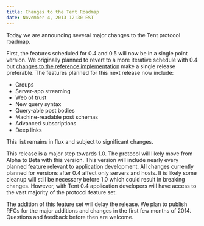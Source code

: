 ```yaml
---
title: Changes to the Tent Roadmap
date: November 4, 2013 12:30 EST
---
```


Today we are announcing several major changes to the Tent protocol roadmap.

First, the features scheduled for 0.4 and 0.5 will now be in a single point
version. We originally planned to revert to a more iterative schedule with 0.4
but [changes to the reference
implementation](https://cupcake.io/blog/2013/new-tent-server) make a single
release preferable. The features planned for this next release now include:

 - Groups
 - Server-app streaming
 - Web of trust
 - New query syntax
 - Query-able post bodies
 - Machine-readable post schemas
 - Advanced subscriptions
 - Deep links

This list remains in flux and subject to significant changes.

This release is a major step towards 1.0. The protocol will likely move from
Alpha to Beta with this version. This version will include nearly every planned
feature relevant to application development. All changes currently planned for
versions after 0.4 affect only servers and hosts. It is likely some cleanup will
still be necessary before 1.0 which could result in breaking changes. However,
with Tent 0.4 application developers will have access to the vast majority of
the protocol feature set.

The addition of this feature set will delay the release. We plan to publish RFCs
for the major additions and changes in the first few months of 2014. Questions
and feedback before then are welcome.
